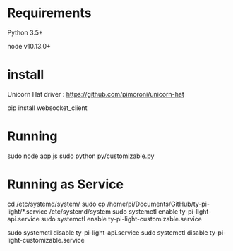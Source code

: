 # Requirements

Python 3.5+

node v10.13.0+

# install

Unicorn Hat driver : https://github.com/pimoroni/unicorn-hat

pip install websocket_client

# Running

sudo node app.js
sudo python py/customizable.py

# Running as Service

cd /etc/systemd/system/
sudo cp /home/pi/Documents/GitHub/ty-pi-light/*.service /etc/systemd/system
sudo systemctl enable ty-pi-light-api.service
sudo systemctl enable ty-pi-light-customizable.service

sudo systemctl disable ty-pi-light-api.service
sudo systemctl disable ty-pi-light-customizable.service
